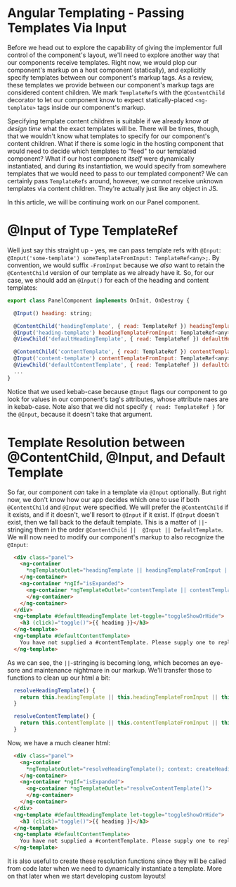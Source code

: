 # Angular Templating - Passing Templates Via Input

Before we head out to explore the capability of giving the implementor full control of the component's layout, we'll need to explore another way
that our components receive templates. Right now, we would plop our component's markup on a host component (statically), and explicitly specify templates 
between our component's markup tags. As a review, these templates we provide between our component's markup tags are considered content children. We mark
`TemplateRef`s with the `@ContentChild` decorator to let our component know to expect statically-placed `<ng-template>` tags inside our component's
markup. 

Specifying template content children is suitable if we already know *at design time* what the exact templates will be. There will be times, though, that
we wouldn't know what templates to specify for our component's content children. What if there is some logic in the hosting component that would need to
decide which templates to "feed" to our templated component? What if our host component *itself* were dynamically instantiated, and during its instantiation,
we would specify from somewhere templates that we would need to pass to our templated component? We can certainly pass `TemplateRefs` around, however,
we *cannot* receive unknown templates via content children. They're actually just like any object in JS.

In this article, we will be continuing work on our Panel component.

# @Input of Type TemplateRef
Well just say this straight up - yes, we can pass template refs with `@Input`: `@Input('some-template') someTemplateFromInput: TemplateRef<any>;`.
By convention, we would suffix `-FromInput` because we *also* want to retain the `@ContentChild` version of our template as we already have it. So, for
our case, we should add an `@Input()` for each of the heading and content templates:

```javascript
export class PanelComponent implements OnInit, OnDestroy {

  @Input() heading: string;

  @ContentChild('headingTemplate', { read: TemplateRef }) headingTemplate: TemplateRef<any>;
  @Input('heading-template') headingTemplateFromInput: TemplateRef<any>;
  @ViewChild('defaultHeadingTemplate', { read: TemplateRef }) defaultHeadingTemplate: TemplateRef<any>;

  @ContentChild('contentTemplate', { read: TemplateRef }) contentTemplate: TemplateRef<any>;
  @Input('content-template') contentTemplateFromInput: TemplateRef<any>;
  @ViewChild('defaultContentTemplate', { read: TemplateRef }) defaultContentTemplate: TemplateRef<any>;
  ...
}
```

Notice that we used kebab-case because `@Input` flags our component to go look for values in our component's tag's attributes, whose attribute naes are in
kebab-case. Note also that we did not specify `{ read: TemplateRef }` for the `@Input`, because it doesn't take that argument.

# Template Resolution between @ContentChild, @Input, and Default Template
So far, our component *can* take in a template via `@Input` optionally. But right now, we don't know how our app decides which one to use if both
`@ContentChild` and `@Input` were specified. We will prefer the `@ContentChild` if it exists, and if it doesn't, we'll resort to `@Input` if it
exist. If `@Input` doesn't exist, then we fall back to the default template. This is a matter of `||`-stringing them in the order `@ContentChild || 
@Input || DefaultTemplate`. We will now need to modify our component's markup to also recognize the `@Input`:

```html
  <div class="panel">
    <ng-container
      *ngTemplateOutlet="headingTemplate || headingTemplateFromInput || defaultHeadingTemplate; context: createHeadingTemplateContext() ">
    </ng-container>
    <ng-container *ngIf="isExpanded">
      <ng-container *ngTemplateOutlet="contentTemplate || contentTemplateFromInput || defaultContentTemplate">
      </ng-container>
    </ng-container>
  </div>
  <ng-template #defaultHeadingTemplate let-toggle="toggleShowOrHide">
    <h3 (click)="toggle()">{{ heading }}</h3>
  </ng-template>
  <ng-template #defaultContentTemplate>
    You have not supplied a #contentTemplate. Please supply one to replace this message.
  </ng-template>
```

As we can see, the `||`-stringing is becoming long, which becomes an eye-sore and maintenance nightmare in our markup. We'll transfer those to
functions to clean up our html a bit:

```javascript
  resolveHeadingTemplate() {
    return this.headingTemplate || this.headingTemplateFromInput || this.defaultHeadingTemplate;
  }

  resolveContentTemplate() {
    return this.contentTemplate || this.contentTemplateFromInput || this.defaultContentTemplate;
  }
```

Now, we have a much cleaner html:

```html
  <div class="panel">
    <ng-container
      *ngTemplateOutlet="resolveHeadingTemplate(); context: createHeadingTemplateContext() ">
    </ng-container>
    <ng-container *ngIf="isExpanded">
      <ng-container *ngTemplateOutlet="resolveContentTemplate()">
      </ng-container>
    </ng-container>
  </div>
  <ng-template #defaultHeadingTemplate let-toggle="toggleShowOrHide">
    <h3 (click)="toggle()">{{ heading }}</h3>
  </ng-template>
  <ng-template #defaultContentTemplate>
    You have not supplied a #contentTemplate. Please supply one to replace this message.
  </ng-template>
```

It is also useful to create these resolution functions since they will be called from code later when we need to dynamically instantiate a template.
More on that later when we start developing custom layouts!
